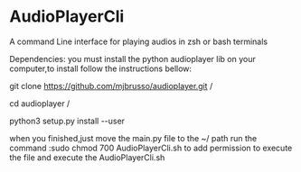 # AudioPlayerCli
A command Line interface for playing audios in zsh or bash terminals

Dependencies: you must install the python audioplayer lib on your computer,to install follow the instructions bellow:

git clone https://github.com/mjbrusso/audioplayer.git /

cd audioplayer /

python3 setup.py install --user

when you finished,just move the main.py file to the ~/ path 
run the command :sudo chmod 700 AudioPlayerCli.sh to add permission to execute the file
and execute the AudioPlayerCli.sh
